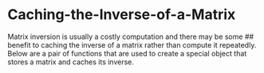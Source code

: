 # Caching-the-Inverse-of-a-Matrix
Matrix inversion is usually a costly computation and there may be some  ## benefit to caching the inverse of a matrix rather than compute it repeatedly. Below are a pair of functions that are used to create a special object that stores a matrix and caches its inverse.
